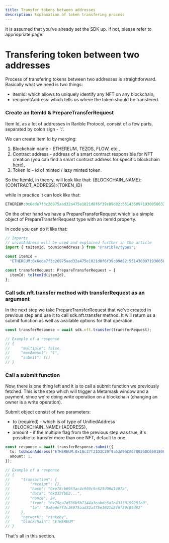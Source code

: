```yaml
---
title: Transfer tokens between addresses
description: Explanation of token transfering process
---
```


It is assumed that you've already set the SDK up.
If not, please refer to appriopriate page.

# Transfering token between two addresses

Process of transfering tokens between two addresses is straightforward. Basically what we need is two things:

- itemId: which allows to uniquely identify any NFT on any blockchain,
- recipientAddress: which tells us where the token should be transfered.

### Create an ItemId & PrepareTransferRequest

Item Id, as a lot of addresses in Rarible Protocol, consist of a few parts, separated by colon sign - ':'.

We can create Item Id by merging:

1. Blockchain name - ETHEREUM, TEZOS, FLOW, etc.,
2. Contract address - address of a smart contract responsible for NFT creation (you can find a smart contract address for specific blockchain [here]("/")),
3. Token Id - id of minted / lazy minted token.

So the ItemId, in theory, will look like that:
{BLOCKCHAIN_NAME}:{CONTRACT_ADDRESS}:{TOKEN_ID}

while in practice it can look like that:

```typescript
ETHEREUM:0x6ede7f3c26975aad32a475e1021d8f6f39c89d82:55143609719300586327244080327388661151936544170854464635146779205246455382070;
```

On the other hand we have a PrepareTransferRequest which is a simple object of PrepareTransferRequest type with an itemId property.

In code you can do it like that:

```typescript
// Imports
// unionAddress will be used and explained further in the article
import { toItemId, toUnionAddress } from "@rarible/types";

const itemId =
  "ETHEREUM:0x6ede7f3c26975aad32a475e1021d8f6f39c89d82:55143609719300586327244080327388661151936544170854464635146779205246455382070";

const transferRequest: PrepareTransferRequest = {
  itemId: toItemId(itemId),
};
```

### Call sdk.nft.transfer method with transferRequest as an argument

In the next step we take PrepareTransferRequest that we've created in previous step and use it to call sdk.nft.transfer method. It will return us a submit function as well as available options for that operation.

```typescript
const transferResponse = await sdk.nft.transfer(transferRequest);

// Example of a response
// {
//     "multiple": false,
//     "maxAmount": "1",
//     "submit": f()
// }
```

### Call a submit function

Now, there is one thing left and it is to call a submit function we previously fetched. This is the step which will trigger a Metamask window and a payment, since we're doing write operation on a blockchain (changing an owner is a write operation).

Submit object consist of two parameters:

- to (required) - which is of type of UnifiedAddress {BLOCKCHAIN_NAME}:{ADDRESS},
- amount - if the multiple flag from the previous step was true, it's possible to transfer more than one NFT, default to one.

```typescript
const response = await transferResponse.submit({
  to: toUnionAddress("ETHEREUM:0x18c37f21D3C29f9a53A96CA678026DC660180065"),
  amount: 1,
});

// Example of a response
// {
//     "transaction": {
//         "receipt": {},
//         "hash": "0xe78cb6963ac4c960c5c623d08d1407a",
//         "data": "0x832fbb2...",
//         "nonce": 24,
//         "from": "0x79ea2d536b5b7144a3eabdc6a7e43130199291c0",
//         "to": "0x6ede7f3c26975aad32a475e1021d8f6f39c89d82"
//     },
//     "network": "rinkeby",
//     "blockchain": "ETHEREUM"
// }
```

That's all in this section.
